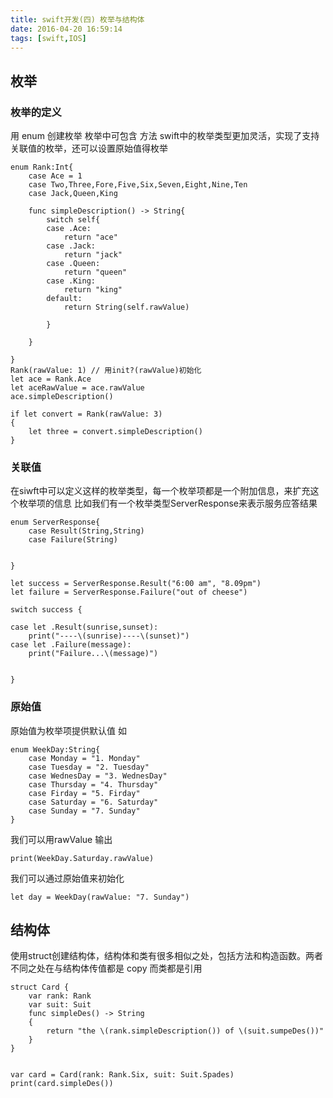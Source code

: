 ```yaml
---
title: swift开发(四) 枚举与结构体
date: 2016-04-20 16:59:14
tags: [swift,IOS]
---
```


## 枚举
### 枚举的定义
用 enum 创建枚举 枚举中可包含 方法
swift中的枚举类型更加灵活，实现了支持关联值的枚举，还可以设置原始值得枚举

```
enum Rank:Int{
    case Ace = 1
    case Two,Three,Fore,Five,Six,Seven,Eight,Nine,Ten
    case Jack,Queen,King
    
    func simpleDescription() -> String{
        switch self{
        case .Ace:
            return "ace"
        case .Jack:
            return "jack"
        case .Queen:
            return "queen"
        case .King:
            return "king"
        default:
            return String(self.rawValue)
        
        }
    
    }

}
Rank(rawValue: 1) // 用init?(rawValue)初始化
let ace = Rank.Ace
let aceRawValue = ace.rawValue
ace.simpleDescription()

if let convert = Rank(rawValue: 3)
{
    let three = convert.simpleDescription()
}

```

### 关联值
在siwft中可以定义这样的枚举类型，每一个枚举项都是一个附加信息，来扩充这个枚举项的信息
比如我们有一个枚举类型ServerResponse来表示服务应答结果

```
enum ServerResponse{
    case Result(String,String)
    case Failure(String)
    
    
}

let success = ServerResponse.Result("6:00 am", "8.09pm")
let failure = ServerResponse.Failure("out of cheese")

switch success {

case let .Result(sunrise,sunset):
    print("----\(sunrise)----\(sunset)")
case let .Failure(message):
    print("Failure...\(message)")


}
```
### 原始值
原始值为枚举项提供默认值 如

```
enum WeekDay:String{
    case Monday = "1. Monday"
    case Tuesday = "2. Tuesday"
    case WednesDay = "3. WednesDay"
    case Thursday = "4. Thursday"
    case Firday = "5. Firday"
    case Saturday = "6. Saturday"
    case Sunday = "7. Sunday"
}

```
我们可以用rawValue 输出

```
print(WeekDay.Saturday.rawValue)
```
我们可以通过原始值来初始化
```
let day = WeekDay(rawValue: "7. Sunday")
```

## 结构体
使用struct创建结构体，结构体和类有很多相似之处，包括方法和构造函数。两者不同之处在与结构体传值都是 copy 而类都是引用

```
struct Card {
    var rank: Rank
    var suit: Suit
    func simpleDes() -> String
    {
        return "the \(rank.simpleDescription()) of \(suit.sumpeDes())"
    }
}


var card = Card(rank: Rank.Six, suit: Suit.Spades)
print(card.simpleDes())
```